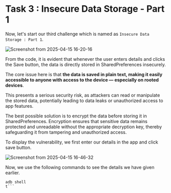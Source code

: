 # Task 3 : Insecure Data Storage - Part 1

Now, let's start our third challenge which is named as `Insecure Data Storage : Part 1`.

![Screenshot from 2025-04-15 16-20-16](https://github.com/user-attachments/assets/46463639-bbeb-45c9-a317-c3b457378efe)

From the code, it is evident that whenever the user enters details and clicks the Save button, the data is directly stored in SharedPreferences insecurely.

The core issue here is that **the data is saved in plain text, making it easily accessible to anyone with access to the device — especially on rooted devices**. 

This presents a serious security risk, as attackers can read or manipulate the stored data, potentially leading to data leaks or unauthorized access to app features.

The best possible solution is to encrypt the data before storing it in SharedPreferences. Encryption ensures that sensitive data remains protected and unreadable without the appropriate decryption key, thereby safeguarding it from tampering and unauthorized access.

To display the vulnerability, we first enter our details in the app and click save button.

![Screenshot from 2025-04-15 16-46-32](https://github.com/user-attachments/assets/b6ca7a27-9680-4af6-bd84-26938ecaaabd)

Now, we use the following commands to see the details we have given earlier.

```
adb shell
t```



